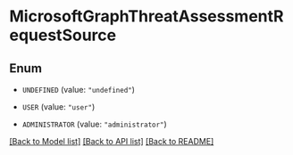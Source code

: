 # MicrosoftGraphThreatAssessmentRequestSource

## Enum


* `UNDEFINED` (value: `"undefined"`)

* `USER` (value: `"user"`)

* `ADMINISTRATOR` (value: `"administrator"`)


[[Back to Model list]](../README.md#documentation-for-models) [[Back to API list]](../README.md#documentation-for-api-endpoints) [[Back to README]](../README.md)


